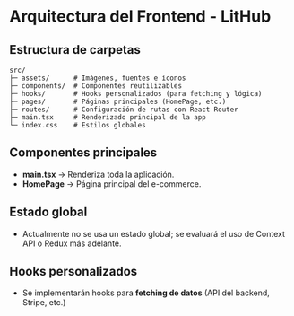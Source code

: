 # Arquitectura del Frontend - LitHub

## Estructura de carpetas

```
src/
├─ assets/      # Imágenes, fuentes e íconos
├─ components/  # Componentes reutilizables
├─ hooks/       # Hooks personalizados (para fetching y lógica)
├─ pages/       # Páginas principales (HomePage, etc.)
├─ routes/      # Configuración de rutas con React Router
├─ main.tsx     # Renderizado principal de la app
└─ index.css    # Estilos globales
```

## Componentes principales
- **main.tsx** → Renderiza toda la aplicación.
- **HomePage** → Página principal del e-commerce.

## Estado global
- Actualmente no se usa un estado global; se evaluará el uso de Context API o Redux más adelante.

## Hooks personalizados
- Se implementarán hooks para **fetching de datos** (API del backend, Stripe, etc.)